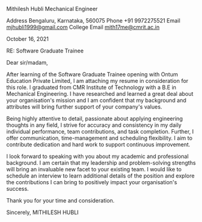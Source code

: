 Mithilesh Hubli
Mechanical Engineer

Address              Bengaluru, Karnataka, 560075
Phone                +91 9972275521
Email                  mjhubli1999@gmail.com
College Email    mith17me@cmrit.ac.in



October 16, 2021


RE: Software Graduate Trainee


Dear sir/madam,


After learning of the Software Graduate Trainee opening with Ontum Education Private Limited, I am attaching my resume in consideration for this role. I graduated from CMR Institute of Technology with a B.E in Mechanical Engineering. I have researched and learned a great deal about your organisation's mission and I am confident that my background and attributes will bring further support of your company's values.

Being highly attentive to detail, passionate about applying engineering thoughts in any field, I strive for accuracy and consistency in my daily individual performance, team contributions, and task completion. Further, I offer communication, time-management and scheduling flexibility. I aim to contribute dedication   and hard work to support continuous improvement.

I look forward to speaking with you about my academic and professional background. I am certain that my leadership and problem-solving strengths will bring an invaluable new facet to your existing team. I would like to schedule an interview to learn additional details of the position and explore the contributions I can bring to positively impact your organisation's success.

Thank you for your time and consideration.


Sincerely,
MITHILESH HUBLI


